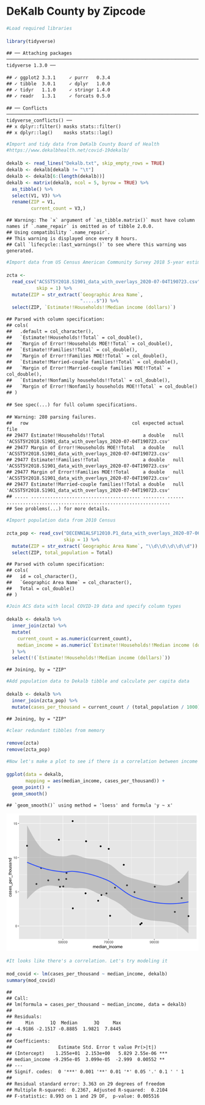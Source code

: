 DeKalb County by Zipcode
================

``` r
#Load required libraries

library(tidyverse)
```

    ## ── Attaching packages ─────────────────────────────────────────────────────────────────────────────── tidyverse 1.3.0 ──

    ## ✓ ggplot2 3.3.1     ✓ purrr   0.3.4
    ## ✓ tibble  3.0.1     ✓ dplyr   1.0.0
    ## ✓ tidyr   1.1.0     ✓ stringr 1.4.0
    ## ✓ readr   1.3.1     ✓ forcats 0.5.0

    ## ── Conflicts ────────────────────────────────────────────────────────────────────────────────── tidyverse_conflicts() ──
    ## x dplyr::filter() masks stats::filter()
    ## x dplyr::lag()    masks stats::lag()

``` r
#Import and tidy data from DeKalb County Board of Health 
#https://www.dekalbhealth.net/covid-19dekalb/

dekalb <- read_lines("Dekalb.txt", skip_empty_rows = TRUE)
dekalb <- dekalb[dekalb != "\t"]
dekalb <- dekalb[6:(length(dekalb))]
dekalb <- matrix(dekalb, ncol = 5, byrow = TRUE) %>%
  as_tibble() %>%
  select(V1, V3) %>%
  rename(ZIP = V1,
         current_count = V3,)
```

    ## Warning: The `x` argument of `as_tibble.matrix()` must have column names if `.name_repair` is omitted as of tibble 2.0.0.
    ## Using compatibility `.name_repair`.
    ## This warning is displayed once every 8 hours.
    ## Call `lifecycle::last_warnings()` to see where this warning was generated.

``` r
#Import data from US Census American Community Survey 2018 5-year estimate

zcta <-
  read_csv("ACSST5Y2018.S1901_data_with_overlays_2020-07-04T190723.csv",
           skip = 1) %>%
  mutate(ZIP = str_extract(`Geographic Area Name`,
                           ".....$")) %>%
  select(ZIP, `Estimate!!Households!!Median income (dollars)`)
```

    ## Parsed with column specification:
    ## cols(
    ##   .default = col_character(),
    ##   `Estimate!!Households!!Total` = col_double(),
    ##   `Margin of Error!!Households MOE!!Total` = col_double(),
    ##   `Estimate!!Families!!Total` = col_double(),
    ##   `Margin of Error!!Families MOE!!Total` = col_double(),
    ##   `Estimate!!Married-couple families!!Total` = col_double(),
    ##   `Margin of Error!!Married-couple families MOE!!Total` = col_double(),
    ##   `Estimate!!Nonfamily households!!Total` = col_double(),
    ##   `Margin of Error!!Nonfamily households MOE!!Total` = col_double()
    ## )

    ## See spec(...) for full column specifications.

    ## Warning: 280 parsing failures.
    ##   row                                      col expected actual                                                         file
    ## 29477 Estimate!!Households!!Total              a double   null 'ACSST5Y2018.S1901_data_with_overlays_2020-07-04T190723.csv'
    ## 29477 Margin of Error!!Households MOE!!Total   a double   null 'ACSST5Y2018.S1901_data_with_overlays_2020-07-04T190723.csv'
    ## 29477 Estimate!!Families!!Total                a double   null 'ACSST5Y2018.S1901_data_with_overlays_2020-07-04T190723.csv'
    ## 29477 Margin of Error!!Families MOE!!Total     a double   null 'ACSST5Y2018.S1901_data_with_overlays_2020-07-04T190723.csv'
    ## 29477 Estimate!!Married-couple families!!Total a double   null 'ACSST5Y2018.S1901_data_with_overlays_2020-07-04T190723.csv'
    ## ..... ........................................ ........ ...... ............................................................
    ## See problems(...) for more details.

``` r
#Import population data from 2010 Census

zcta_pop <- read_csv("DECENNIALSF12010.P1_data_with_overlays_2020-07-06T171622.csv",
                     skip = 1) %>%
  mutate(ZIP = str_extract(`Geographic Area Name`, "\\d\\d\\d\\d\\d")) %>%
  select(ZIP, total_population = Total)
```

    ## Parsed with column specification:
    ## cols(
    ##   id = col_character(),
    ##   `Geographic Area Name` = col_character(),
    ##   Total = col_double()
    ## )

``` r
#Join ACS data with local COVID-19 data and specify column types

dekalb <- dekalb %>%
  inner_join(zcta) %>%
  mutate(
    current_count = as.numeric(current_count),
    median_income = as.numeric(`Estimate!!Households!!Median income (dollars)`)
  ) %>%
  select(!(`Estimate!!Households!!Median income (dollars)`))
```

    ## Joining, by = "ZIP"

``` r
#Add population data to Dekalb tibble and calculate per capita data

dekalb <- dekalb %>%
  inner_join(zcta_pop) %>%
  mutate(cases_per_thousand = current_count / (total_population / 1000))
```

    ## Joining, by = "ZIP"

``` r
#clear redundant tibbles from memory

remove(zcta)
remove(zcta_pop)
```

``` r
#Now let's make a plot to see if there is a correlation between income and disease

ggplot(data = dekalb,
       mapping = aes(median_income, cases_per_thousand)) +
  geom_point() +
  geom_smooth()
```

    ## `geom_smooth()` using method = 'loess' and formula 'y ~ x'

![](DeKalb_by_Zip_files/figure-gfm/unnamed-chunk-2-1.png)<!-- -->

``` r
#It looks like there's a correlation. Let's try modeling it

mod_covid <- lm(cases_per_thousand ~ median_income, dekalb)
summary(mod_covid)
```

    ## 
    ## Call:
    ## lm(formula = cases_per_thousand ~ median_income, data = dekalb)
    ## 
    ## Residuals:
    ##     Min      1Q  Median      3Q     Max 
    ## -4.9186 -2.1517 -0.8885  1.9821  7.8445 
    ## 
    ## Coefficients:
    ##                 Estimate Std. Error t value Pr(>|t|)    
    ## (Intercept)    1.255e+01  2.153e+00   5.829 2.55e-06 ***
    ## median_income -9.295e-05  3.099e-05  -2.999  0.00552 ** 
    ## ---
    ## Signif. codes:  0 '***' 0.001 '**' 0.01 '*' 0.05 '.' 0.1 ' ' 1
    ## 
    ## Residual standard error: 3.363 on 29 degrees of freedom
    ## Multiple R-squared:  0.2367, Adjusted R-squared:  0.2104 
    ## F-statistic: 8.993 on 1 and 29 DF,  p-value: 0.005516
